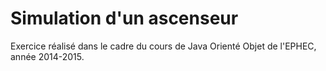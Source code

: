 # Simulation d'un ascenseur

Exercice réalisé dans le cadre du cours de Java Orienté Objet de l'EPHEC, année 2014-2015.
